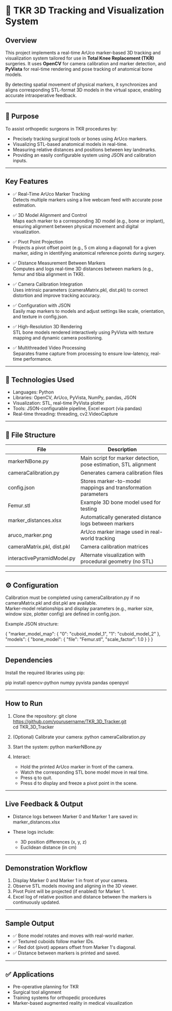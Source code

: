 # 🦴 TKR 3D Tracking and Visualization System

## Overview

This project implements a real-time ArUco marker-based 3D tracking and visualization system tailored for use in **Total Knee Replacement (TKR)** surgeries. It uses **OpenCV** for camera calibration and marker detection, and **PyVista** for real-time rendering and pose tracking of anatomical bone models.

By detecting spatial movement of physical markers, it synchronizes and aligns corresponding STL-format 3D models in the virtual space, enabling accurate intraoperative feedback.

---

## 🎯 Purpose

To assist orthopedic surgeons in TKR procedures by:
- Precisely tracking surgical tools or bones using ArUco markers.
- Visualizing STL-based anatomical models in real-time.
- Measuring relative distances and positions between key landmarks.
- Providing an easily configurable system using JSON and calibration inputs.

---

## Key Features

- ✅ Real-Time ArUco Marker Tracking  
  Detects multiple markers using a live webcam feed with accurate pose estimation.

- ✅ 3D Model Alignment and Control  
  Maps each marker to a corresponding 3D model (e.g., bone or implant), ensuring alignment between physical movement and digital visualization.

- ✅ Pivot Point Projection  
  Projects a pivot offset point (e.g., 5 cm along a diagonal) for a given marker, aiding in identifying anatomical reference points during surgery.

- ✅ Distance Measurement Between Markers  
  Computes and logs real-time 3D distances between markers (e.g., femur and tibia alignment in TKR).

- ✅ Camera Calibration Integration  
  Uses intrinsic parameters (cameraMatrix.pkl, dist.pkl) to correct distortion and improve tracking accuracy.

- ✅ Configuration with JSON  
  Easily map markers to models and adjust settings like scale, orientation, and texture in config.json.

- ✅ High-Resolution 3D Rendering  
  STL bone models rendered interactively using PyVista with texture mapping and dynamic camera positioning.

- ✅ Multithreaded Video Processing  
  Separates frame capture from processing to ensure low-latency, real-time performance.

---

## 🧠 Technologies Used

- Languages: Python  
- Libraries: OpenCV, ArUco, PyVista, NumPy, pandas, JSON  
- Visualization: STL, real-time PyVista plotter  
- Tools: JSON-configurable pipeline, Excel export (via pandas)  
- Real-time threading: threading, cv2.VideoCapture

---

## 📁 File Structure

| File                        | Description                                                     |
|-----------------------------|-----------------------------------------------------------------|
| markerNBone.py              | Main script for marker detection, pose estimation, STL alignment |
| cameraCalibration.py        | Generates camera calibration files                              |
| config.json                 | Stores marker-to-model mappings and transformation parameters   |
| Femur.stl                   | Example 3D bone model used for testing                          |
| marker_distances.xlsx       | Automatically generated distance logs between markers           |
| aruco_marker.png            | ArUco marker image used in real-world tracking                  |
| cameraMatrix.pkl, dist.pkl  | Camera calibration matrices                                     |
| interactivePyramidModel.py  | Alternate visualization with procedural geometry (no STL)       |

---

## ⚙️ Configuration

Calibration must be completed using cameraCalibration.py if no cameraMatrix.pkl and dist.pkl are available.  
Marker-model relationships and display parameters (e.g., marker size, window size, plotter config) are defined in config.json.

Example JSON structure:

{
  "marker_model_map": {
    "0": "cuboid_model_1",
    "1": "cuboid_model_2"
  },
  "models": {
    "bone_model": {
      "file": "Femur.stl",
      "scale_factor": 1.0
    }
  }
}

---

## Dependencies

Install the required libraries using pip:

pip install opencv-python numpy pyvista pandas openpyxl

---

## How to Run

1. Clone the repository:
   git clone https://github.com/yourusername/TKR_3D_Tracker.git  
   cd TKR_3D_Tracker

2. (Optional) Calibrate your camera:
   python cameraCalibration.py

3. Start the system:
   python markerNBone.py

4. Interact:
   - Hold the printed ArUco marker in front of the camera.
   - Watch the corresponding STL bone model move in real time.
   - Press q to quit.
   - Press d to display and freeze a pivot point in the scene.

---

## Live Feedback & Output

- Distance logs between Marker 0 and Marker 1 are saved in:
  marker_distances.xlsx

- These logs include:
  - 3D position differences (x, y, z)
  - Euclidean distance (in cm)

---

## Demonstration Workflow

1. Display Marker 0 and Marker 1 in front of your camera.  
2. Observe STL models moving and aligning in the 3D viewer.  
3. Pivot Point will be projected (if enabled) for Marker 1.  
4. Excel log of relative position and distance between the markers is continuously updated.

---

## Sample Output

- ✅ Bone model rotates and moves with real-world marker.  
- ✅ Textured cuboids follow marker IDs.  
- ✅ Red dot (pivot) appears offset from Marker 1's diagonal.  
- ✅ Distance between markers is printed and saved.

---

## ✅ Applications

- Pre-operative planning for TKR  
- Surgical tool alignment  
- Training systems for orthopedic procedures  
- Marker-based augmented reality in medical visualization
